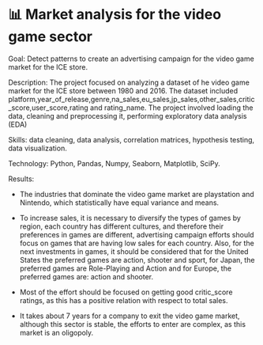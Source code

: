 # 📊 Market analysis for the video game sector

Goal: Detect patterns to create an advertising campaign for the video game market for the ICE store.

Description: The project focused on analyzing a dataset of he video game market for the ICE store between 1980 and 2016. The dataset included platform,year_of_release,genre,na_sales,eu_sales,jp_sales,other_sales,critic_score,user_score,rating and rating_name. The project involved loading the data, cleaning and preprocessing it, performing exploratory data analysis (EDA)

Skills: data cleaning, data analysis, correlation matrices, hypothesis testing, data visualization.

Technology: Python, Pandas, Numpy, Seaborn, Matplotlib, SciPy.

Results: 

- The industries that dominate the video game market are playstation and Nintendo, which statistically have equal variance and means.

- To increase sales, it is necessary to diversify the types of games by region, each country has different cultures, and therefore their preferences in games are different, advertising campaign efforts should focus on games that are having low sales for each country. Also, for the next investments in games, it should be considered that for the United States the preferred games are action, shooter and sport, for Japan, the preferred games are Role-Playing and Action and for Europe, the preferred games are: action and shooter.

- Most of the effort should be focused on getting good critic_score ratings, as this has a positive relation with respect to total sales.

- It takes about 7 years for a company to exit the video game market, although this sector is stable, the efforts to enter are complex, as this market is an oligopoly.
